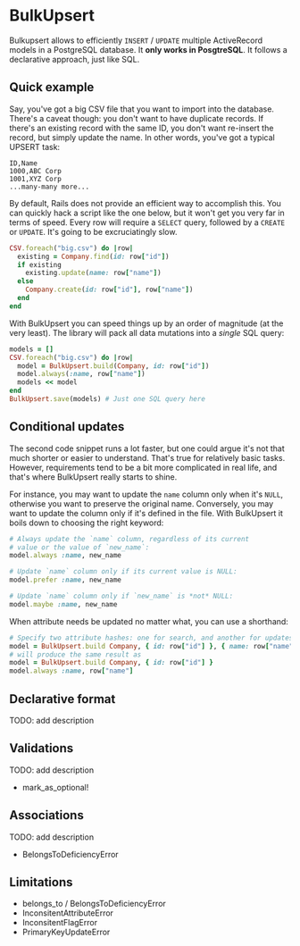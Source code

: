 # BulkUpsert

Bulkupsert allows to efficiently `INSERT` / `UPDATE` multiple ActiveRecord models in a PostgreSQL database. It **only works in PosgtreSQL**. It follows a declarative approach, just like SQL.

## Quick example

Say, you've got a big CSV file that you want to import into the database. There's a caveat though: you don't want to have duplicate records. If there's an existing record with the same ID, you don't want re-insert the record, but simply update the name. In other words, you've got a typical UPSERT task:

```csv
ID,Name
1000,ABC Corp
1001,XYZ Corp
...many-many more...
```

By default, Rails does not provide an efficient way to accomplish this. You can quickly hack a script like the one below, but it won't get you very far in terms of speed. Every row will require a `SELECT` query, followed by a `CREATE` or `UPDATE`. It's going to be excruciatingly slow.

```ruby
CSV.foreach("big.csv") do |row|
  existing = Company.find(id: row["id"])
  if existing
    existing.update(name: row["name"])
  else
    Company.create(id: row["id"], row["name"])
  end
end
```

With BulkUpsert you can speed things up by an order of magnitude (at the very least). The library will pack all data mutations into a _single_ SQL query:

```ruby
models = []
CSV.foreach("big.csv") do |row|
  model = BulkUpsert.build(Company, id: row["id"])
  model.always(:name, row["name"])
  models << model
end
BulkUpsert.save(models) # Just one SQL query here
```

## Conditional updates

The second code snippet runs a lot faster, but one could argue it's not that much shorter or easier to understand. That's true for relatively basic tasks. However, requirements tend to be a bit more complicated in real life, and that's where BulkUpsert really starts to shine.

For instance, you may want to update the `name` column only when it's `NULL`, otherwise you want to preserve the original name. Conversely, you may want to update the column only if it's defined in the file. With BulkUpsert it boils down to choosing the right keyword:

```ruby
# Always update the `name` column, regardless of its current
# value or the value of `new_name`:
model.always :name, new_name

# Update `name` column only if its current value is NULL:
model.prefer :name, new_name

# Update `name` column only if `new_name` is *not* NULL:
model.maybe :name, new_name
```

When attribute needs be updated no matter what, you can use a shorthand:

```ruby
# Specify two attribute hashes: one for search, and another for updates
model = BulkUpsert.build Company, { id: row["id"] }, { name: row["name"] }
# will produce the same result as
model = BulkUpsert.build Company, { id: row["id"] }
model.always :name, row["name"]
```

## Declarative format

TODO: add description

## Validations

TODO: add description
- mark_as_optional!

## Associations

TODO: add description
- BelongsToDeficiencyError

## Limitations

- belongs_to / BelongsToDeficiencyError
- InconsitentAttributeError
- InconsitentFlagError
- PrimaryKeyUpdateError


